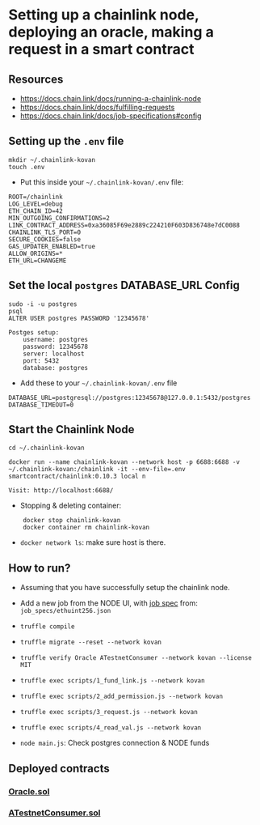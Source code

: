 # Setting up a chainlink node, deploying an oracle, making a request in a smart contract

## Resources

- https://docs.chain.link/docs/running-a-chainlink-node
- https://docs.chain.link/docs/fulfilling-requests
- https://docs.chain.link/docs/job-specifications#config

## Setting up the `.env` file

    mkdir ~/.chainlink-kovan
    touch .env

- Put this inside your `~/.chainlink-kovan/.env` file:

```
ROOT=/chainlink
LOG_LEVEL=debug
ETH_CHAIN_ID=42
MIN_OUTGOING_CONFIRMATIONS=2
LINK_CONTRACT_ADDRESS=0xa36085F69e2889c224210F603D836748e7dC0088
CHAINLINK_TLS_PORT=0
SECURE_COOKIES=false
GAS_UPDATER_ENABLED=true
ALLOW_ORIGINS=*
ETH_URL=CHANGEME
```

## Set the local `postgres` DATABASE_URL Config

    sudo -i -u postgres
    psql
    ALTER USER postgres PASSWORD '12345678'

    Postges setup:
        username: postgres
        password: 12345678
        server: localhost
        port: 5432
        database: postgres

- Add these to your `~/.chainlink-kovan/.env` file

```
DATABASE_URL=postgresql://postgres:12345678@127.0.0.1:5432/postgres
DATABASE_TIMEOUT=0
```

## Start the Chainlink Node

    cd ~/.chainlink-kovan

    docker run --name chainlink-kovan --network host -p 6688:6688 -v ~/.chainlink-kovan:/chainlink -it --env-file=.env smartcontract/chainlink:0.10.3 local n

    Visit: http://localhost:6688/

- Stopping & deleting container:

```
    docker stop chainlink-kovan
    docker container rm chainlink-kovan
```

- `docker network ls`: make sure host is there.

## How to run?

- Assuming that you have successfully setup the chainlink node.
- Add a new job from the NODE UI, with [job spec](https://docs.chain.link/docs/job-specifications#config) from: `job_specs/ethuint256.json`

- `truffle compile`
- `truffle migrate --reset --network kovan`
- `truffle verify Oracle ATestnetConsumer --network kovan --license MIT`
- `truffle exec scripts/1_fund_link.js --network kovan`
- `truffle exec scripts/2_add_permission.js --network kovan`
- `truffle exec scripts/3_request.js --network kovan`
- `truffle exec scripts/4_read_val.js --network kovan`

- `node main.js`: Check postgres connection & NODE funds

## Deployed contracts

### [Oracle.sol](https://kovan.etherscan.io/address/0x63a7E202B1e0d76C576841fB91E6dB0D03D95a0F)
### [ATestnetConsumer.sol](https://kovan.etherscan.io/address/0x3D07b397734D638906db75859eb97949C9402f72)